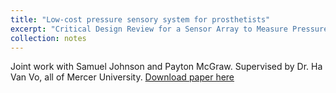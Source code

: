 ```yaml
---
title: "Low-cost pressure sensory system for prosthetists"
excerpt: "Critical Design Review for a Sensor Array to Measure Pressure at the Socket-Stump Interface"
collection: notes
---
```

Joint work with Samuel Johnson and Payton McGraw. Supervised by Dr. Ha Van Vo, all of Mercer University.
[Download paper here](http://ChirayuSalgarkar.github.io/files/CDRJohnsonMcGrawSalgarkar.pdf)
